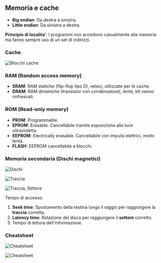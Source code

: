## Memoria e cache

- **Big endian**: Da destra a sinistra.
- **Little endian**: Da sinistra a destra.

**Principio di localita'**: I programmi non accedono casualmente alla memoria ma fanno sempre uso di un set di indirizzi.

### Cache

![Blocchi cache](https://i.imgur.com/VNnnI4q.png)


### RAM (Random access memory)

- **SRAM**: RAM *statiche* (flip-flop tipo D), veloci, utilizzate per le cache.
- **DRAM**: RAM *dinamiche* (transistor con condensatore), lente, bit vanno rinfrescati.

### ROM (Read-only memory)

- **PROM**: Programmable.
- **EPROM**: Erasable. Cancellabile tramite esposizione alla luce ultravioletta.
- **EEPROM**: Electrically erasable. Cancellabile con impulsi elettrici, molto lenta.
- **FLASH**: EEPROM cancellabile a blocchi.

### Memoria secondaria (Dischi magnetici)

![Dischi](https://i.imgur.com/bKkQZ5w.png?1)

![Traccia](https://i.imgur.com/53mYdbO.png?1)

![Traccia, Settore](https://i.imgur.com/oxnz87W.png?1)

Tempo di accesso:
1. **Seek time**: Spostamento della testina lungo il raggio per raggiungere la **traccia** corretta.
2. **Latency time**: Rotazione del disco per raggiungere il **settore** corretto.
3. Tempo di lettura dell'informazione.


### Cheatsheet

![Cheatsheet](https://i.imgur.com/DlzQRvz.png?1)

![Cheatsheet](https://i.imgur.com/Ye7EfWV.png?1)
